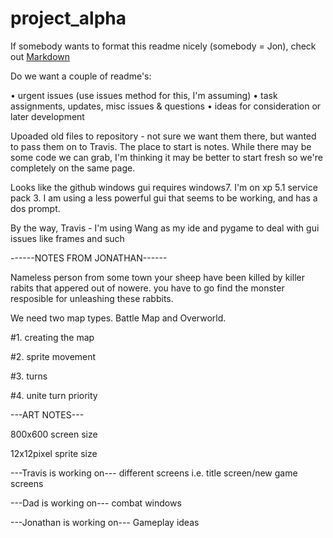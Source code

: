 project_alpha
=============
If somebody wants to format this readme nicely (somebody = Jon), check out [Markdown](https://help.github.com/articles/markdown-basics/)

Do we want a couple of readme's:

• urgent issues (use issues method for this, I'm assuming)
• task assignments, updates, misc issues & questions
• ideas for consideration or later development

Upoaded old files to repository - not sure we want them there, but wanted to pass them on to Travis. The place to start is notes. While there may be some code we can grab, I'm thinking it may be better to start fresh so we're completely on the same page.

Looks like the github windows gui requires windows7. I'm on xp 5.1 service pack 3. I am using a less powerful gui that seems to be working, and has a dos prompt.

By the way, Travis - I'm using Wang as my ide and pygame to deal with gui issues like frames and such

------NOTES FROM JONATHAN------

Nameless person from some town 
your sheep have been killed by killer rabits that appered out of nowere.
you have to go find the monster resposible for unleashing these rabbits.

We need two map types. Battle Map and Overworld.

#1. creating the map

#2. sprite movement

#3. turns

#4. unite turn priority

---ART NOTES---

800x600 screen size

12x12pixel sprite size


---Travis is working on---
different screens i.e. title screen/new game screens

---Dad is working on---
combat windows

---Jonathan is working on---
Gameplay ideas
